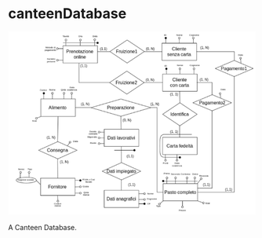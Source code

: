 # canteenDatabase
![diagram](https://github.com/midist0xf/canteenDatabase/blob/master/diagram.png)

A Canteen Database. 

